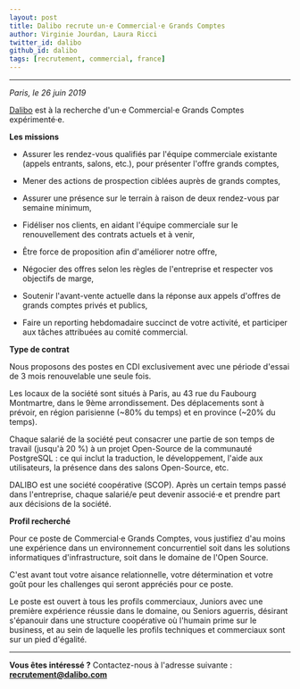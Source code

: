 ```yaml
---
layout: post
title: Dalibo recrute un⋅e Commercial⋅e Grands Comptes
author: Virginie Jourdan, Laura Ricci
twitter_id: dalibo
github_id: dalibo
tags: [recrutement, commercial, france]
---
```


---
*Paris, le 26 juin 2019*

[Dalibo](https://www.dalibo.com) est à la recherche d'un⋅e Commercial⋅e Grands Comptes expérimenté·e. 

<!--MORE-->

**Les missions**

 * Assurer les rendez-vous qualifiés par l'équipe commerciale existante (appels entrants, salons, etc.), pour présenter
 l'offre grands comptes,
 
 * Mener des actions de prospection ciblées auprès de grands comptes,
 
 * Assurer une présence sur le terrain à raison de deux rendez-vous par semaine minimum,
 
 * Fidéliser nos clients, en aidant l'équipe commerciale sur le renouvellement des contrats actuels et à venir,
 
 * Être force de proposition afin d'améliorer notre offre,
 
 * Négocier des offres selon les règles de l'entreprise et respecter vos objectifs de marge,
 
 * Soutenir l'avant-vente actuelle dans la réponse aux appels d'offres de grands comptes privés et publics,
 
 * Faire un reporting hebdomadaire succinct de votre activité, et participer aux tâches attribuées au comité commercial.

 
**Type de contrat**

Nous proposons des postes en CDI exclusivement avec une période d'essai de 3 mois renouvelable une seule fois.

Les locaux de la société sont situés à Paris, au 43 rue du Faubourg Montmartre, dans le 9ème arrondissement.
Des déplacements sont à prévoir, en région parisienne (~80% du temps) et en province (~20% du temps).

Chaque salarié de la société peut consacrer une partie de son temps de travail (jusqu'à 20 %) à un projet Open-Source
de la communauté PostgreSQL : ce qui inclut la traduction, le développement, l'aide aux utilisateurs, la présence dans
des salons Open-Source, etc.

DALIBO est une société coopérative (SCOP). Après un certain temps passé dans l'entreprise, chaque salarié/e peut devenir
associé⋅e et prendre part aux décisions de la société.

   
**Profil recherché**

Pour ce poste de Commercial⋅e Grands Comptes, vous justifiez d'au moins une expérience dans un environnement concurrentiel
soit dans les solutions informatiques d'infrastructure, soit dans le domaine de l'Open Source.

C'est avant tout votre aisance relationnelle, votre détermination et votre goût pour les challenges qui seront appréciés
pour ce poste.

Le poste est ouvert à tous les profils commerciaux, Juniors avec une première expérience réussie dans le domaine, ou
Seniors aguerris, désirant s'épanouir dans une structure coopérative où l'humain prime sur le business, et au sein
de laquelle les profils techniques et commerciaux sont sur un pied d'égalité.

 
 ---
 
**Vous êtes intéressé ?** 
Contactez-nous à l'adresse suivante : **recrutement@dalibo.com**
